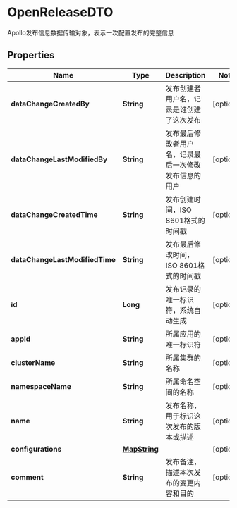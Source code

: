 

# OpenReleaseDTO

Apollo发布信息数据传输对象，表示一次配置发布的完整信息

## Properties

| Name | Type | Description | Notes |
|------------ | ------------- | ------------- | -------------|
|**dataChangeCreatedBy** | **String** | 发布创建者用户名，记录是谁创建了这次发布 |  [optional] |
|**dataChangeLastModifiedBy** | **String** | 发布最后修改者用户名，记录最后一次修改发布信息的用户 |  [optional] |
|**dataChangeCreatedTime** | **String** | 发布创建时间，ISO 8601格式的时间戳 |  [optional] |
|**dataChangeLastModifiedTime** | **String** | 发布最后修改时间，ISO 8601格式的时间戳 |  [optional] |
|**id** | **Long** | 发布记录的唯一标识符，系统自动生成 |  [optional] |
|**appId** | **String** | 所属应用的唯一标识符 |  [optional] |
|**clusterName** | **String** | 所属集群的名称 |  [optional] |
|**namespaceName** | **String** | 所属命名空间的名称 |  [optional] |
|**name** | **String** | 发布名称，用于标识这次发布的版本或描述 |  [optional] |
|**configurations** | [**MapString**](MapString.md) |  |  [optional] |
|**comment** | **String** | 发布备注，描述本次发布的变更内容和目的 |  [optional] |



